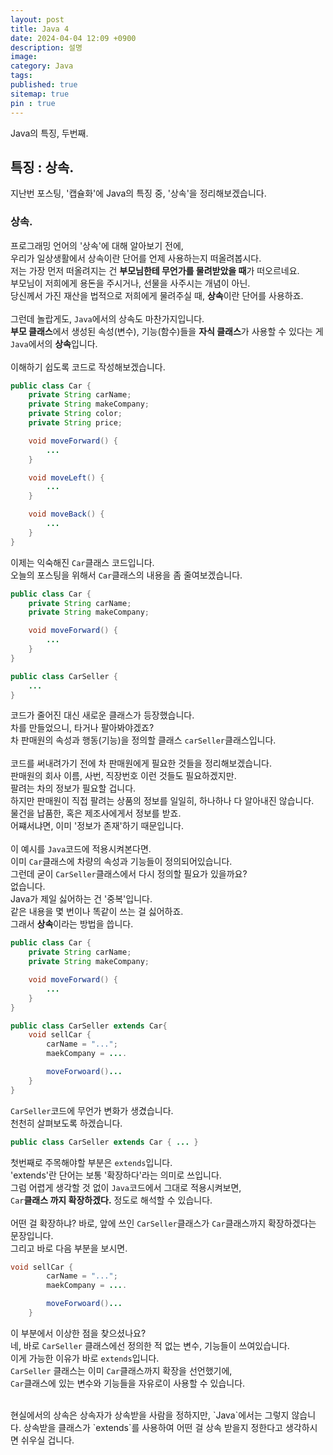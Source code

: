 ```yaml
---
layout: post
title: Java 4
date: 2024-04-04 12:09 +0900
description: 설명
image:
category: Java
tags:
published: true
sitemap: true
pin : true
---
```

Java의 특징, 두번째.

## 특징 : 상속.
지난번 포스팅, '캡슐화'에 Java의 특징 중, '상속'을 정리해보겠습니다.

### 상속.
프로그래밍 언어의 '상속'에 대해 알아보기 전에,   
우리가 일상생활에서 상속이란 단어를 언제 사용하는지 떠올려봅시다.   
저는 가장 먼저 떠올려지는 건 **부모님한테 무언가를 물려받았을 때**가 떠오르네요.   
부모님이 저희에게 용돈을 주시거나, 선물을 사주시는 개념이 아닌.   
당신께서 가진 재산을 법적으로 저희에게 물려주실 때, **상속**이란 단어를 사용하죠.   
<br/>
그런데 놀랍게도, `Java`에서의 상속도 마찬가지입니다.   
**부모 클래스**에서 생성된 속성(변수), 기능(함수)들을 **자식 클래스**가 사용할 수 있다는 게 `Java`에서의 **상속**입니다.  
<br/>
이해하기 쉽도록 코드로 작성해보겠습니다.   
````java
public class Car {
    private String carName;
    private String makeCompany;
    private String color;
    private String price;

    void moveForward() {
        ...
    }

    void moveLeft() {
        ...
    }

    void moveBack() {
        ...
    }
}
````
이제는 익숙해진 `Car`클래스 코드입니다.   
오늘의 포스팅을 위해서 `Car`클래스의 내용을 좀 줄여보겠습니다.
````java
public class Car {
    private String carName;
    private String makeCompany;

    void moveForward() {
        ...
    }
}

public class CarSeller {
    ...   
}
````
코드가 줄어진 대신 새로운 클래스가 등장했습니다.   
차를 만들었으니, 타거나 팔아봐야겠죠?   
차 판매원의 속성과 행동(기능)을 정의할 클래스 `carSeller`클래스입니다.   
<br/>
코드를 써내려가기 전에 차 판매원에게 필요한 것들을 정리해보겠습니다.   
판매원의 회사 이름, 사번, 직장번호 이런 것들도 필요하겠지만.   
팔려는 차의 정보가 필요할 겁니다.   
하지만 판매원이 직접 팔려는 상품의 정보를 일일히, 하나하나 다 알아내진 않습니다.   
물건을 납품한, 혹은 제조사에게서 정보를 받죠.     
어쨰서냐면, 이미 '정보가 존재'하기 때문입니다.   
<br/>
이 예시를 `Java`코드에 적용시켜본다면.   
이미 `Car`클래스에 차량의 속성과 기능들이 정의되어있습니다.   
그런데 굳이 `CarSeller`클래스에서 다시 정의할 필요가 있을까요?   
없습니다.   
Java가 제일 싫어하는 건 '중복'입니다.  
같은 내용을 몇 번이나 똑같이 쓰는 걸 싫어하죠.   
그래서 **상속**이라는 방법을 씁니다.   
````java
public class Car {
    private String carName;
    private String makeCompany;

    void moveForward() {
        ...
    }
}

public class CarSeller extends Car{
    void sellCar {
        carName = "...";
        maekCompany = ....

        moveForwoard()...
    }
}
````
`CarSeller`코드에 무언가 변화가 생겼습니다.  
천천히 살펴보도록 하겠습니다.   
````java
public class CarSeller extends Car { ... }
````
첫번째로 주목해야할 부분은 `extends`입니다.   
'extends'란 단어는 보통 '확장하다'라는 의미로 쓰입니다.   
그럼 어렵게 생각할 것 없이 `Java`코드에서 그대로 적용시켜보면,   
`Car`**클래스 까지 확장하겠다.** 정도로 해석할 수 있습니다.   
<br/>
어떤 걸 확장하냐? 바로, 앞에 쓰인 `CarSeller`클래스가 `Car`클래스까지 확장하겠다는 문장입니다.   
그리고 바로 다음 부분을 보시면.   
````java
void sellCar {
        carName = "...";
        maekCompany = ....

        moveForwoard()...
    }
````
이 부분에서 이상한 점을 찾으셨나요?   
네, 바로 `CarSeller` 클래스에선 정의한 적 없는 변수, 기능들이 쓰여있습니다.   
이게 가능한 이유가 바로 `extends`입니다.   
`CarSeller` 클래스는 이미 `Car`클래스까지 확장을 선언했기에,   
`Car`클래스에 있는 변수와 기능들을 자유로이 사용할 수 있습니다.   

<br/>
현실에서의 상속은 상속자가 상속받을 사람을 정하지만,   
`Java`에서는 그렇지 않습니다.   
상속받을 클래스가 `extends`를 사용하여 어떤 걸 상속 받을지 정한다고 생각하시면 쉬우실 겁니다.



